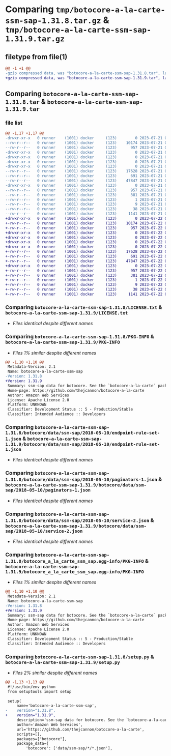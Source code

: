 # Comparing `tmp/botocore-a-la-carte-ssm-sap-1.31.8.tar.gz` & `tmp/botocore-a-la-carte-ssm-sap-1.31.9.tar.gz`

## filetype from file(1)

```diff
@@ -1 +1 @@
-gzip compressed data, was "botocore-a-la-carte-ssm-sap-1.31.8.tar", last modified: Fri Jul 21 01:21:51 2023, max compression
+gzip compressed data, was "botocore-a-la-carte-ssm-sap-1.31.9.tar", last modified: Sat Jul 22 01:20:52 2023, max compression
```

## Comparing `botocore-a-la-carte-ssm-sap-1.31.8.tar` & `botocore-a-la-carte-ssm-sap-1.31.9.tar`

### file list

```diff
@@ -1,17 +1,17 @@
-drwxr-xr-x   0 runner    (1001) docker     (123)        0 2023-07-21 01:21:51.491484 botocore-a-la-carte-ssm-sap-1.31.8/
--rw-r--r--   0 runner    (1001) docker     (123)    10174 2023-07-21 01:21:51.000000 botocore-a-la-carte-ssm-sap-1.31.8/LICENSE.txt
--rw-r--r--   0 runner    (1001) docker     (123)      957 2023-07-21 01:21:51.491484 botocore-a-la-carte-ssm-sap-1.31.8/PKG-INFO
-drwxr-xr-x   0 runner    (1001) docker     (123)        0 2023-07-21 01:21:51.487483 botocore-a-la-carte-ssm-sap-1.31.8/botocore/
-drwxr-xr-x   0 runner    (1001) docker     (123)        0 2023-07-21 01:21:51.487483 botocore-a-la-carte-ssm-sap-1.31.8/botocore/data/
-drwxr-xr-x   0 runner    (1001) docker     (123)        0 2023-07-21 01:21:51.487483 botocore-a-la-carte-ssm-sap-1.31.8/botocore/data/ssm-sap/
-drwxr-xr-x   0 runner    (1001) docker     (123)        0 2023-07-21 01:21:51.487483 botocore-a-la-carte-ssm-sap-1.31.8/botocore/data/ssm-sap/2018-05-10/
--rw-r--r--   0 runner    (1001) docker     (123)    17628 2023-07-21 01:21:06.000000 botocore-a-la-carte-ssm-sap-1.31.8/botocore/data/ssm-sap/2018-05-10/endpoint-rule-set-1.json
--rw-r--r--   0 runner    (1001) docker     (123)      691 2023-07-21 01:21:06.000000 botocore-a-la-carte-ssm-sap-1.31.8/botocore/data/ssm-sap/2018-05-10/paginators-1.json
--rw-r--r--   0 runner    (1001) docker     (123)    47847 2023-07-21 01:21:06.000000 botocore-a-la-carte-ssm-sap-1.31.8/botocore/data/ssm-sap/2018-05-10/service-2.json
-drwxr-xr-x   0 runner    (1001) docker     (123)        0 2023-07-21 01:21:51.491484 botocore-a-la-carte-ssm-sap-1.31.8/botocore_a_la_carte_ssm_sap.egg-info/
--rw-r--r--   0 runner    (1001) docker     (123)      957 2023-07-21 01:21:51.000000 botocore-a-la-carte-ssm-sap-1.31.8/botocore_a_la_carte_ssm_sap.egg-info/PKG-INFO
--rw-r--r--   0 runner    (1001) docker     (123)      381 2023-07-21 01:21:51.000000 botocore-a-la-carte-ssm-sap-1.31.8/botocore_a_la_carte_ssm_sap.egg-info/SOURCES.txt
--rw-r--r--   0 runner    (1001) docker     (123)        1 2023-07-21 01:21:51.000000 botocore-a-la-carte-ssm-sap-1.31.8/botocore_a_la_carte_ssm_sap.egg-info/dependency_links.txt
--rw-r--r--   0 runner    (1001) docker     (123)        9 2023-07-21 01:21:51.000000 botocore-a-la-carte-ssm-sap-1.31.8/botocore_a_la_carte_ssm_sap.egg-info/top_level.txt
--rw-r--r--   0 runner    (1001) docker     (123)       38 2023-07-21 01:21:51.491484 botocore-a-la-carte-ssm-sap-1.31.8/setup.cfg
--rw-r--r--   0 runner    (1001) docker     (123)     1141 2023-07-21 01:21:51.000000 botocore-a-la-carte-ssm-sap-1.31.8/setup.py
+drwxr-xr-x   0 runner    (1001) docker     (123)        0 2023-07-22 01:20:52.517343 botocore-a-la-carte-ssm-sap-1.31.9/
+-rw-r--r--   0 runner    (1001) docker     (123)    10174 2023-07-22 01:20:52.000000 botocore-a-la-carte-ssm-sap-1.31.9/LICENSE.txt
+-rw-r--r--   0 runner    (1001) docker     (123)      957 2023-07-22 01:20:52.517343 botocore-a-la-carte-ssm-sap-1.31.9/PKG-INFO
+drwxr-xr-x   0 runner    (1001) docker     (123)        0 2023-07-22 01:20:52.517343 botocore-a-la-carte-ssm-sap-1.31.9/botocore/
+drwxr-xr-x   0 runner    (1001) docker     (123)        0 2023-07-22 01:20:52.517343 botocore-a-la-carte-ssm-sap-1.31.9/botocore/data/
+drwxr-xr-x   0 runner    (1001) docker     (123)        0 2023-07-22 01:20:52.517343 botocore-a-la-carte-ssm-sap-1.31.9/botocore/data/ssm-sap/
+drwxr-xr-x   0 runner    (1001) docker     (123)        0 2023-07-22 01:20:52.517343 botocore-a-la-carte-ssm-sap-1.31.9/botocore/data/ssm-sap/2018-05-10/
+-rw-r--r--   0 runner    (1001) docker     (123)    17628 2023-07-22 01:20:09.000000 botocore-a-la-carte-ssm-sap-1.31.9/botocore/data/ssm-sap/2018-05-10/endpoint-rule-set-1.json
+-rw-r--r--   0 runner    (1001) docker     (123)      691 2023-07-22 01:20:09.000000 botocore-a-la-carte-ssm-sap-1.31.9/botocore/data/ssm-sap/2018-05-10/paginators-1.json
+-rw-r--r--   0 runner    (1001) docker     (123)    47847 2023-07-22 01:20:09.000000 botocore-a-la-carte-ssm-sap-1.31.9/botocore/data/ssm-sap/2018-05-10/service-2.json
+drwxr-xr-x   0 runner    (1001) docker     (123)        0 2023-07-22 01:20:52.517343 botocore-a-la-carte-ssm-sap-1.31.9/botocore_a_la_carte_ssm_sap.egg-info/
+-rw-r--r--   0 runner    (1001) docker     (123)      957 2023-07-22 01:20:52.000000 botocore-a-la-carte-ssm-sap-1.31.9/botocore_a_la_carte_ssm_sap.egg-info/PKG-INFO
+-rw-r--r--   0 runner    (1001) docker     (123)      381 2023-07-22 01:20:52.000000 botocore-a-la-carte-ssm-sap-1.31.9/botocore_a_la_carte_ssm_sap.egg-info/SOURCES.txt
+-rw-r--r--   0 runner    (1001) docker     (123)        1 2023-07-22 01:20:52.000000 botocore-a-la-carte-ssm-sap-1.31.9/botocore_a_la_carte_ssm_sap.egg-info/dependency_links.txt
+-rw-r--r--   0 runner    (1001) docker     (123)        9 2023-07-22 01:20:52.000000 botocore-a-la-carte-ssm-sap-1.31.9/botocore_a_la_carte_ssm_sap.egg-info/top_level.txt
+-rw-r--r--   0 runner    (1001) docker     (123)       38 2023-07-22 01:20:52.517343 botocore-a-la-carte-ssm-sap-1.31.9/setup.cfg
+-rw-r--r--   0 runner    (1001) docker     (123)     1141 2023-07-22 01:20:52.000000 botocore-a-la-carte-ssm-sap-1.31.9/setup.py
```

### Comparing `botocore-a-la-carte-ssm-sap-1.31.8/LICENSE.txt` & `botocore-a-la-carte-ssm-sap-1.31.9/LICENSE.txt`

 * *Files identical despite different names*

### Comparing `botocore-a-la-carte-ssm-sap-1.31.8/PKG-INFO` & `botocore-a-la-carte-ssm-sap-1.31.9/PKG-INFO`

 * *Files 1% similar despite different names*

```diff
@@ -1,10 +1,10 @@
 Metadata-Version: 2.1
 Name: botocore-a-la-carte-ssm-sap
-Version: 1.31.8
+Version: 1.31.9
 Summary: ssm-sap data for botocore. See the `botocore-a-la-carte` package for more info.
 Home-page: https://github.com/thejcannon/botocore-a-la-carte
 Author: Amazon Web Services
 License: Apache License 2.0
 Platform: UNKNOWN
 Classifier: Development Status :: 5 - Production/Stable
 Classifier: Intended Audience :: Developers
```

### Comparing `botocore-a-la-carte-ssm-sap-1.31.8/botocore/data/ssm-sap/2018-05-10/endpoint-rule-set-1.json` & `botocore-a-la-carte-ssm-sap-1.31.9/botocore/data/ssm-sap/2018-05-10/endpoint-rule-set-1.json`

 * *Files identical despite different names*

### Comparing `botocore-a-la-carte-ssm-sap-1.31.8/botocore/data/ssm-sap/2018-05-10/paginators-1.json` & `botocore-a-la-carte-ssm-sap-1.31.9/botocore/data/ssm-sap/2018-05-10/paginators-1.json`

 * *Files identical despite different names*

### Comparing `botocore-a-la-carte-ssm-sap-1.31.8/botocore/data/ssm-sap/2018-05-10/service-2.json` & `botocore-a-la-carte-ssm-sap-1.31.9/botocore/data/ssm-sap/2018-05-10/service-2.json`

 * *Files identical despite different names*

### Comparing `botocore-a-la-carte-ssm-sap-1.31.8/botocore_a_la_carte_ssm_sap.egg-info/PKG-INFO` & `botocore-a-la-carte-ssm-sap-1.31.9/botocore_a_la_carte_ssm_sap.egg-info/PKG-INFO`

 * *Files 1% similar despite different names*

```diff
@@ -1,10 +1,10 @@
 Metadata-Version: 2.1
 Name: botocore-a-la-carte-ssm-sap
-Version: 1.31.8
+Version: 1.31.9
 Summary: ssm-sap data for botocore. See the `botocore-a-la-carte` package for more info.
 Home-page: https://github.com/thejcannon/botocore-a-la-carte
 Author: Amazon Web Services
 License: Apache License 2.0
 Platform: UNKNOWN
 Classifier: Development Status :: 5 - Production/Stable
 Classifier: Intended Audience :: Developers
```

### Comparing `botocore-a-la-carte-ssm-sap-1.31.8/setup.py` & `botocore-a-la-carte-ssm-sap-1.31.9/setup.py`

 * *Files 2% similar despite different names*

```diff
@@ -1,13 +1,13 @@
 #!/usr/bin/env python
 from setuptools import setup
 
 setup(
     name='botocore-a-la-carte-ssm-sap',
-    version="1.31.8",
+    version="1.31.9",
     description='ssm-sap data for botocore. See the `botocore-a-la-carte` package for more info.',
     author='Amazon Web Services',
     url='https://github.com/thejcannon/botocore-a-la-carte',
     scripts=[],
     packages=["botocore"],
     package_data={
         'botocore': ['data/ssm-sap/*/*.json'],
```

